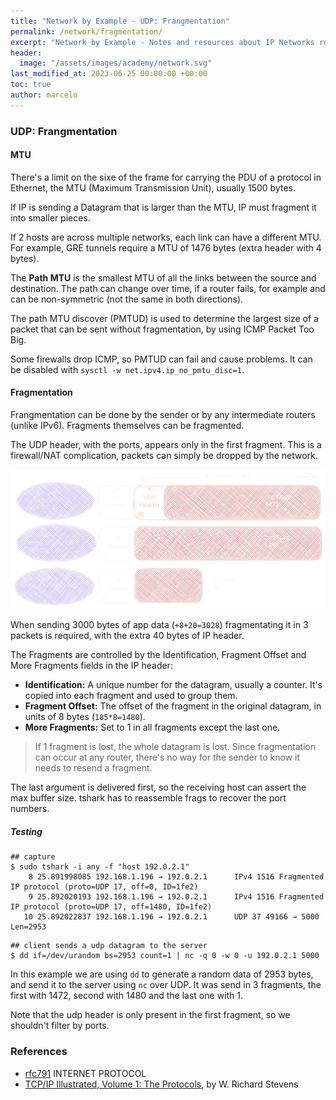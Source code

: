 ```yaml
---
title: "Network by Example - UDP: Frangmentation"
permalink: /network/fragmentation/
excerpt: "Network by Example - Notes and resources about IP Networks routing and switching"
header:
  image: "/assets/images/academy/network.svg"
last_modified_at: 2023-06-25 00:00:00 +00:00
toc: true
author: marcelo
---
```


### UDP: Frangmentation

#### MTU

There's a limit on the sixe of the frame for carrying the PDU of a protocol in Ethernet, the MTU (Maximum Transmission Unit), usually 1500 bytes.

If IP is sending a Datagram that is larger than the MTU, IP must fragment it into smaller pieces.

If 2 hosts are across multiple networks, each link can have a different MTU. For example, GRE tunnels require a MTU of 1476 bytes (extra header with 4 bytes).

The **Path MTU** is the smallest MTU of all the links between the source and destination.
The path can change over time, if a router fails, for example and can be non-symmetric (not the same in both directions).

The path MTU discover (PMTUD) is used to determine the largest size of a packet that can be sent without fragmentation, by using ICMP Packet Too Big.

Some firewalls drop ICMP, so PMTUD can fail and cause problems. It can be disabled with `sysctl -w net.ipv4.ip_no_pmtu_disc=1`.

#### Fragmentation

Frangmentation can be done by the sender or by any intermediate routers (unlike IPv6). Fragments themselves can be fragmented.

The UDP header, with the ports, appears only in the first fragment. This is a firewall/NAT complication, packets can simply be dropped by the network.


![3.1.0-fragmentation](/assets/images/network/3.1.0-fragmentation.svg)

When sending 3000 bytes of app data (`+8+20=3028`) fragmentating it in 3 packets is required, with the extra 40 bytes of IP header.

The Fragments are controlled by the Identification, Fragment Offset and More Fragments fields in the IP header:
* **Identification:** A unique number for the datagram, usually a counter. It's copied into each fragment and used to group them.
* **Fragment Offset:** The offset of the fragment in the original datagram, in units of 8 bytes (`185*8=1480`).
* **More Fragments:** Set to 1 in all fragments except the last one.

> If 1 fragment is lost, the whole datagram is lost.
Since fragmentation can occur at any router, there's no way for the sender to know it needs to resend a fragment.

The last argument is delivered first, so the receiving host can assert the max buffer size.
tshark has to reassemble frags to recover the port numbers.

##### Testing

```console
## capture
$ sudo tshark -i any -f "host 192.0.2.1"
    8 25.891998085 192.168.1.196 → 192.0.2.1      IPv4 1516 Fragmented IP protocol (proto=UDP 17, off=0, ID=1fe2)
    9 25.892020193 192.168.1.196 → 192.0.2.1      IPv4 1516 Fragmented IP protocol (proto=UDP 17, off=1480, ID=1fe2)
   10 25.892022837 192.168.1.196 → 192.0.2.1      UDP 37 49166 → 5000 Len=2953
```

```console
## client sends a udp datagram to the server
$ dd if=/dev/urandom bs=2953 count=1 | nc -q 0 -w 0 -u 192.0.2.1 5000
```

In this example we are using `dd` to generate a random data of 2953 bytes, and send it to the server using `nc` over UDP.
It was send in 3 fragments, the first with 1472, second with 1480 and the last one with 1.

Note that the udp header is only present in the first fragment, so we shouldn't filter by ports.

### References
* [rfc791](https://datatracker.ietf.org/doc/html/rfc791) INTERNET PROTOCOL
* [TCP/IP Illustrated, Volume 1: The Protocols](https://www.amazon.com/-/pt/dp-0321336313/dp/0321336313/), by W. Richard Stevens
